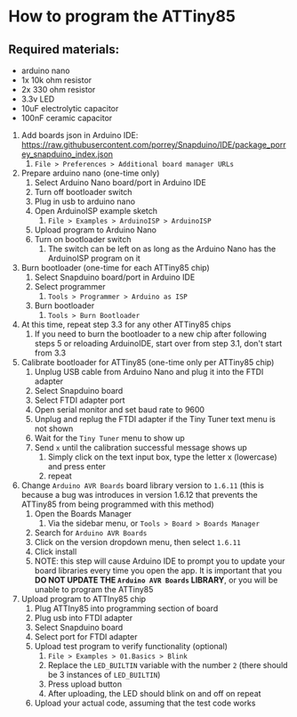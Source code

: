 # How to program the ATTiny85

## Required materials:

 - arduino nano
 - 1x 10k ohm resistor
 - 2x 330 ohm resistor
 - 3.3v LED
 - 10uF electrolytic capacitor
 - 100nF ceramic capacitor

 1. Add boards json in Arduino IDE: https://raw.githubusercontent.com/porrey/Snapduino/IDE/package_porrey_snapduino_index.json
    1. `File > Preferences > Additional board manager URLs`
 2. Prepare arduino nano (one-time only)
    1. Select Arduino Nano board/port in Arduino IDE
    2. Turn off bootloader switch
    3. Plug in usb to arduino nano
    4. Open ArduinoISP example sketch
       1. `File > Examples > ArduinoISP > ArduinoISP`
    5. Upload program to Arduino Nano
    6. Turn on bootloader switch
       1. The switch can be left on as long as the Arduino Nano has the ArduinoISP program on it
 3. Burn bootloader (one-time for each ATTiny85 chip)
    1. Select Snapduino board/port in Arduino IDE
    2. Select programmer
       1. `Tools > Programmer > Arduino as ISP`
    3. Burn bootloader
       1. `Tools > Burn Bootloader`
 4. At this time, repeat step 3.3 for any other ATTiny85 chips
    1. If you need to burn the bootloader to a new chip after following steps 5 or reloading ArduinoIDE, start over from step 3.1, don't start from 3.3
 5. Calibrate bootloader for ATTiny85 (one-time only per ATTiny85 chip)
    1. Unplug USB cable from Arduino Nano and plug it into the FTDI adapter
    2. Select Snapduino board
    3. Select FTDI adapter port
    4. Open serial monitor and set baud rate to 9600
    5. Unplug and replug the FTDI adapter if the Tiny Tuner text menu is not shown
    6. Wait for the `Tiny Tuner` menu to show up
    7. Send `x` until the calibration successful message shows up
       1. Simply click on the text input box, type the letter x (lowercase) and press enter
       2. repeat
 6. Change `Arduino AVR Boards` board library version to `1.6.11` (this is because a bug was introduces in version 1.6.12 that prevents the ATTiny85 from being programmed with this method)
    1. Open the Boards Manager
       1. Via the sidebar menu, or `Tools > Board > Boards Manager`
    2. Search for `Arduino AVR Boards`
    3. Click on the version dropdown menu, then select `1.6.11`
    4. Click install
    5. NOTE: this step will cause Arduino IDE to prompt you to update your board libraries every time you open the app. It is important that you **DO NOT UPDATE THE `Arduino AVR Boards` LIBRARY**, or you will be unable to program the ATTiny85
 7. Upload program to ATTIny85 chip
    1. Plug ATTIny85 into programming section of board
    2. Plug usb into FTDI adapter
    3. Select Snapduino board
    4. Select port for FTDI adapter
    5. Upload test program to verify functionality (optional)
       1. `File > Examples > 01.Basics > Blink`
       2. Replace the `LED_BUILTIN` variable with the number `2` (there should be 3 instances of `LED_BUILTIN`)
       3. Press upload button
       4. After uploading, the LED should blink on and off on repeat
    6. Upload your actual code, assuming that the test code works